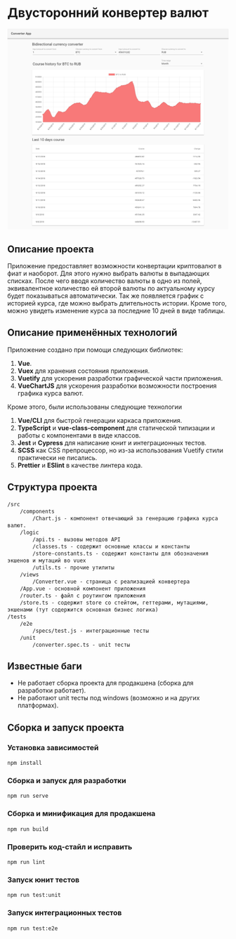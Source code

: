 # Двусторонний конвертер валют

![Двусторонний конвертер валют](./converter.png)

## Описание проекта

Приложение предоставляет возможности конвертации криптовалют в фиат и наоборот. Для этого нужно выбрать валюты в выпадающих списках. После чего вводя количество валюты в одно из полей, эквивалентное количество ей второй валюты по актуальному курсу будет показываться автоматически. Так же появляется график с историей курса, где можно выбрать длительность истории. Кроме того, можно увидеть изменение курса за последние 10 дней в виде таблицы.

## Описание применённых технологий

Приложение создано при помощи следующих библиотек:

1. **Vue**.
2. **Vuex** для хранения состояния приложения.
3. **Vuetify** для ускорения разработки графической части приложения.
4. **VueChartJS** для ускорения разработки возможности построения графика курса валют.

Кроме этого, были использованы следующие технологии

1. **Vue/CLI** для быстрой генерации каркаса приложения.
2. **TypeScript** и **vue-class-component** для статической типизации и работы с компонентами в виде классов.
3. **Jest** и **Cypress** для написание юнит и интеграционных тестов.
4. **SCSS** как CSS препроцессор, но из-за использования Vuetify стили практически не писались.
5. **Prettier** и **ESlint** в качестве линтера кода.

## Структура проекта

```
/src
    /components 
        /Chart.js - компонент отвечающий за генерацию графика курса валют.
    /logic
        /api.ts - вызовы методов API
        /classes.ts - содержит основные классы и константы
        /store-constants.ts - содержит константы для обозначения экшенов и мутаций во vuex
        /utils.ts - прочие утилиты
    /views
        /Converter.vue - страница с реализацией конвертера
    /App.vue - основной компонент приложения
    /router.ts - файл с роутингом приложения
    /store.ts - содержит store со стейтом, геттерами, мутациями, экшенами (тут содержится основная бизнес логика)
/tests
    /e2e
        /specs/test.js - интеграционные тесты
    /unit
        /converter.spec.ts - unit тесты
```

## Известные баги

* Не работает сборка проекта для продакшена (сборка для разработки работает).
* Не работают unit тесты под windows (возможно и на других платформах).


## Сборка и запуск проекта

### Установка зависимостей

```
npm install
```

### Сборка и запуск для разработки

```
npm run serve
```

### Сборка и минификация для продакшена

```
npm run build
```

### Проверить код-стайл и исправить

```
npm run lint
```

### Запуск юнит тестов

```
npm run test:unit
```

### Запуск интеграционных тестов

```
npm run test:e2e
```
